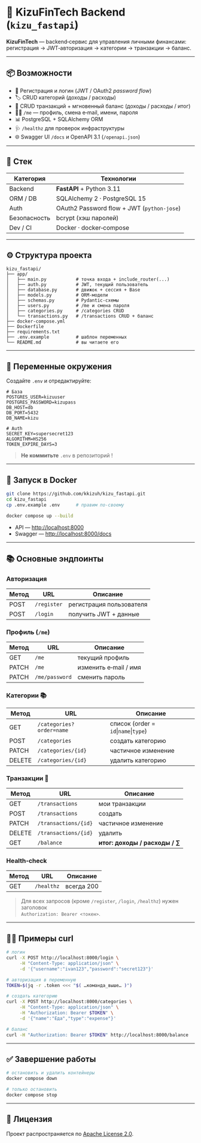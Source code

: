 # 🏦 KizuFinTech Backend (`kizu_fastapi`)

**KizuFinTech** — backend‑сервис для управления личными финансами: регистрация → JWT‑авторизация → категории → транзакции → баланс.

---

## 📦 Возможности

- 🔐 Регистрация и логин (JWT / OAuth2 *password flow*)
- 🏷️ CRUD категорий (доходы / расходы)
- 💸 CRUD транзакций + мгновенный баланс (доходы / расходы / итог)
- 🙋‍♂️ `/me` — профиль, смена e‑mail, имени, пароля
- 📊 PostgreSQL + SQLAlchemy ORM
- 🩺 `/healthz` для проверок инфраструктуры
- 🌐 Swagger UI `/docs` и OpenAPI 3.1 (`/openapi.json`)

---

## 🚀 Стек

| Категория    | Технологии                                 |
| ------------ | ------------------------------------------ |
| Backend      | **FastAPI** + Python 3.11                  |
| ORM / DB     | SQLAlchemy 2 · PostgreSQL 15               |
| Auth         | OAuth2 Password flow + JWT (`python-jose`) |
| Безопасность | bcrypt (хэш паролей)                       |
| Dev / CI     | Docker · docker‑compose                    |

---

## ⚙️ Структура проекта

```
kizu_fastapi/
├── app/
│   ├── main.py           # точка входа + include_router(...)
│   ├── auth.py           # JWT, текущий пользователь
│   ├── database.py       # движок + сессия + Base
│   ├── models.py         # ORM‑модели
│   ├── schemas.py        # Pydantic‑схемы
│   ├── users.py          # /me и смена пароля
│   ├── categories.py     # /categories CRUD
│   └── transactions.py   # /transactions CRUD + баланс
├── docker-compose.yml
├── Dockerfile
├── requirements.txt
├── .env.example          # шаблон переменных
└── README.md             # вы читаете его
```

---

## 📂 Переменные окружения

Создайте `.env` и отредактируйте:

```env
# База
POSTGRES_USER=kizuuser
POSTGRES_PASSWORD=kizupass
DB_HOST=db       
DB_PORT=5432
DB_NAME=kizu

# Auth
SECRET_KEY=supersecret123
ALGORITHM=HS256
TOKEN_EXPIRE_DAYS=3
```

> **Не коммитьте** `.env` в репозиторий !

---

## 🐳 Запуск в Docker

```bash
git clone https://github.com/kkizuh/kizu_fastapi.git
cd kizu_fastapi
cp .env.example .env      # правим по‑своему

docker compose up --build
```

- API — [http://localhost:8000](http://localhost:8000)
- Swagger — [http://localhost:8000/docs](http://localhost:8000/docs)

---

## 📚 Основные эндпоинты

### Авторизация

| Метод | URL         | Описание                 |
| ----- | ----------- | ------------------------ |
| POST  | `/register` | регистрация пользователя |
| POST  | `/login`    | получить JWT + данные    |

### Профиль (`/me`)

| Метод | URL            | Описание              |
| ----- | -------------- | --------------------- |
| GET   | `/me`          | текущий профиль       |
| PATCH | `/me`          | изменить e‑mail / имя |
| PATCH | `/me/password` | сменить пароль        |

### Категории 📚

| Метод  | URL                      | Описание                              |
| ------ | ------------------------ | ------------------------------------- |
| GET    | `/categories?order=name` | список (order = `id`\|`name`\|`type`) |
| POST   | `/categories`            | создать категорию                     |
| PATCH  | `/categories/{id}`       | частичное изменение                   |
| DELETE | `/categories/{id}`       | удалить категорию                     |

### Транзакции 💸

| Метод  | URL                  | Описание                       |
| ------ | -------------------- | ------------------------------ |
| GET    | `/transactions`      | мои транзакции                 |
| POST   | `/transactions`      | создать                        |
| PATCH  | `/transactions/{id}` | частичное изменение            |
| DELETE | `/transactions/{id}` | удалить                        |
| GET    | `/balance`           | **итог: доходы / расходы / ∑** |

### Health‑check

| Метод | URL        | Описание   |
| ----- | ---------- | ---------- |
| GET   | `/healthz` | всегда 200 |

> Для всех запросов (кроме `/register`, `/login`, `/healthz`) нужен заголовок\
> `Authorization: Bearer <токен>`.

---

## 🧑‍💻 Примеры curl

```bash
# логин
curl -X POST http://localhost:8000/login \
     -H "Content-Type: application/json" \
     -d '{"username":"ivan123","password":"secret123"}'

# авторизация в переменную
TOKEN=$(jq -r .token <<< "$( …команда_выше… )")

# создать категорию
curl -X POST http://localhost:8000/categories \
     -H "Content-Type: application/json" \
     -H "Authorization: Bearer $TOKEN" \
     -d '{"name":"Еда","type":"expense"}'

# баланс
curl -H "Authorization: Bearer $TOKEN" http://localhost:8000/balance
```

---

## ✅ Завершение работы

```bash
# остановить и удалить контейнеры
docker compose down

# только остановить
docker compose stop
```

---

## 📜 Лицензия

Проект распространяется по [Apache License 2.0](LICENSE).
